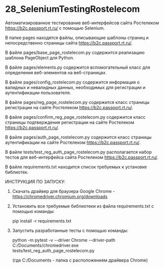 # 28_SeleniumTestingRostelecom

Автоматизированное тестирование веб-интерфейсов сайта Ростелеком https://b2c.passport.rt.ru/ с помощью Selenium.

В папке pages находятся файлы, описывающие шаблоны страниц и непосредственно страницы сайта https://b2c.passport.rt.ru/.

В файле pages/base_page_rostelecom.py содержится реализацию шаблона PageObject для Python.

В файле pages/elements.py содержится вспомогательный класс для определения веб-элементов на веб-страницах.

В файле pages/config_rostelecom.py содержится информация о валидных и невалидных данных, необходимых для регистрации и аутентификации пользователя.

В файле pages/reg_page_rostelecom.py содержится класс страницы регистрации на сайте Ростелеком https://b2c.passport.rt.ru/.

В файле pages/confirm_reg_page_rostelecom.py содержится класс страницы подтверждения регистрации на сайте Ростелеком https://b2c.passport.rt.ru/.

В файле pages/auth_page_rostelecom.py содержится класс страницы аутентификации на сайте Ростелеком https://b2c.passport.rt.ru/.

В файле tests/test_reg_auth_page_rostelecom.py располагается набор тестов для веб-интерфейса сайта Ростелеком https://b2c.passport.rt.ru/.

В файле requirements.txt находится список требуемых к установке библиотек.


ИНСТРУКЦИЯ ПО ЗАПУСКУ:
1. Скачать драйвер для браузера Google Chrome - https://chromedriver.chromium.org/downloads
2. Установить все требуемые библиотеки из файла requirements.txt с помощью команды:
    
    pip install -r requirements.txt
3. Запустить разработанные тесты с помощью команды:
    
    python -m pytest -v --driver Chrome --driver-path C:/Documents/chromedriver.exe tests/test_reg_auth_page_rostelecom.py
    
    (где C:/Documents - папка с расположением драйвера Chrome)
